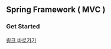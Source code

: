 ## Spring Framework ( MVC )

### Get Started 

[링크 바로가기](https://github.com/limdongjin/TIL/tree/master/java/spring/getstarted)

